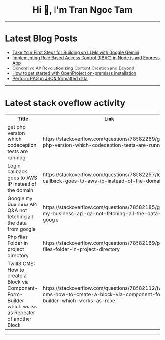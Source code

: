 <h1 align="center">Hi 👋, I'm Tran Ngoc Tam</h1>

---

# Latest Blog Posts 
<!-- BLOG-POST-LIST:START -->
- [Take Your First Steps for Building on LLMs with Google Gemini](https://dev.to/alvinslee/take-your-first-steps-for-building-on-llms-with-google-gemini-4169)
- [Implementing Role Based Access Control &lpar;RBAC&rpar; in Node.js and Express App](https://dev.to/permify/implementing-role-based-access-control-rbac-in-nodejs-and-express-app-5df4)
- [Generative AI: Revolutionizing Content Creation and Beyond](https://dev.to/data_expertise/generative-ai-revolutionizing-content-creation-and-beyond-gi9)
- [How to get started with OpenProject on-premises installation](https://dev.to/openproject/how-to-get-started-with-openproject-on-premises-installation-22ia)
- [Perform RAG in JSON formatted data](https://dev.to/samitha10/perform-rag-in-json-formatted-data-15gf)
<!-- BLOG-POST-LIST:END -->

---

# Latest stack oveflow activity
<table>
  <tr><th>Title</th><th>Link</th></tr>
  <!-- STACKOVERFLOW:START --><tr><td>get php version which codeception tests are running</td><td>https://stackoverflow.com/questions/78582269/get-php-version-which-codeception-tests-are-running</td></tr><tr><td>Login callback goes to AWS IP instead of the domain</td><td>https://stackoverflow.com/questions/78582257/login-callback-goes-to-aws-ip-instead-of-the-domain</td></tr><tr><td>Google my Business API Q&amp;A not fetching all the data from google</td><td>https://stackoverflow.com/questions/78582185/google-my-business-api-qa-not-fetching-all-the-data-from-google</td></tr><tr><td>Php files Folder in project directory</td><td>https://stackoverflow.com/questions/78582169/php-files-folder-in-project-directory</td></tr><tr><td>Twill3 CMS: How to create a Block via Component-Form-Builder which works as Repeater of another Block</td><td>https://stackoverflow.com/questions/78582112/twill3-cms-how-to-create-a-block-via-component-form-builder-which-works-as-repe</td></tr><!-- STACKOVERFLOW:END -->
</table>

---


